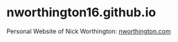 # nworthington16.github.io
Personal Website of Nick Worthington: [nworthington.com](https://nworthington.com/)
